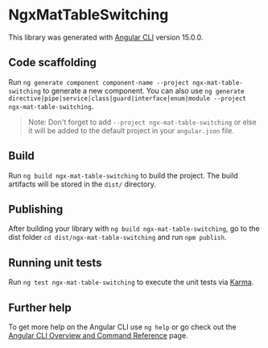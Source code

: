 # NgxMatTableSwitching

This library was generated with [Angular CLI](https://github.com/angular/angular-cli) version 15.0.0.

## Code scaffolding

Run `ng generate component component-name --project ngx-mat-table-switching` to generate a new component. You can also use `ng generate directive|pipe|service|class|guard|interface|enum|module --project ngx-mat-table-switching`.
> Note: Don't forget to add `--project ngx-mat-table-switching` or else it will be added to the default project in your `angular.json` file. 

## Build

Run `ng build ngx-mat-table-switching` to build the project. The build artifacts will be stored in the `dist/` directory.

## Publishing

After building your library with `ng build ngx-mat-table-switching`, go to the dist folder `cd dist/ngx-mat-table-switching` and run `npm publish`.

## Running unit tests

Run `ng test ngx-mat-table-switching` to execute the unit tests via [Karma](https://karma-runner.github.io).

## Further help

To get more help on the Angular CLI use `ng help` or go check out the [Angular CLI Overview and Command Reference](https://angular.io/cli) page.
